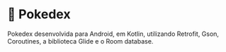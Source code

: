 # 📲 Pokedex

Pokedex desenvolvida para Android, em Kotlin, utilizando Retrofit, Gson, Coroutines, a biblioteca Glide e o Room database.
